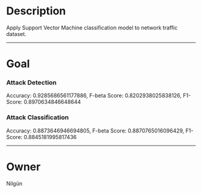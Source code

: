 # Description

Apply Support Vector Machine classification model to network traffic dataset.

---

# Goal

### Attack Detection
Accuracy: 0.9285686561177886, F-beta Score: 0.8202938025838126, F1-Score: 0.8970634846648644

### Attack Classification
Accuracy: 0.8873646946694805, F-beta Score: 0.8870765016096429, F1-Score: 0.8845181995817436

---

# Owner
Nilgün
